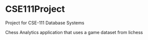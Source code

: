 # CSE111Project
Project for CSE-111 Database Systems

Chess Analytics application that uses a game dataset from lichess
